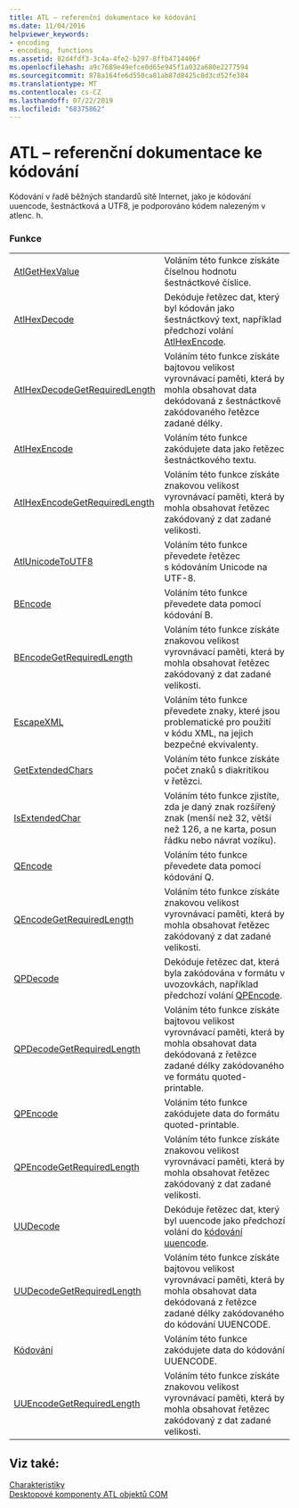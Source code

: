 ```yaml
---
title: ATL – referenční dokumentace ke kódování
ms.date: 11/04/2016
helpviewer_keywords:
- encoding
- encoding, functions
ms.assetid: 82d4fdf3-3c4a-4fe2-b297-8ffb4714406f
ms.openlocfilehash: a9c7689e49efce0d65e945f1a032a680e2277594
ms.sourcegitcommit: 878a164fe6d550ca81ab87d8425c8d3cd52fe384
ms.translationtype: MT
ms.contentlocale: cs-CZ
ms.lasthandoff: 07/22/2019
ms.locfileid: "68375862"
---
```

# <a name="atl-encoding-reference"></a>ATL – referenční dokumentace ke kódování

Kódování v řadě běžných standardů sítě Internet, jako je kódování uuencode, šestnáctková a UTF8, je podporováno kódem nalezeným v atlenc. h.

### <a name="functions"></a>Funkce

|||
|-|-|
|[AtlGetHexValue](reference/atl-text-encoding-functions.md#atlgethexvalue)|Voláním této funkce získáte číselnou hodnotu šestnáctkové číslice.|
|[AtlHexDecode](reference/atl-text-encoding-functions.md#atlhexdecode)|Dekóduje řetězec dat, který byl kódován jako šestnáctkový text, například předchozí volání [AtlHexEncode](reference/atl-text-encoding-functions.md#atlhexencode).|
|[AtlHexDecodeGetRequiredLength](reference/atl-text-encoding-functions.md#atlhexdecodegetrequiredlength)|Voláním této funkce získáte bajtovou velikost vyrovnávací paměti, která by mohla obsahovat data dekódovaná z šestnáctkově zakódovaného řetězce zadané délky.|
|[AtlHexEncode](reference/atl-text-encoding-functions.md#atlhexencode)|Voláním této funkce zakódujete data jako řetězec šestnáctkového textu.|
|[AtlHexEncodeGetRequiredLength](reference/atl-text-encoding-functions.md#atlhexencodegetrequiredlength)|Voláním této funkce získáte znakovou velikost vyrovnávací paměti, která by mohla obsahovat řetězec zakódovaný z dat zadané velikosti.|
|[AtlUnicodeToUTF8](reference/atl-text-encoding-functions.md#atlunicodetoutf8)|Voláním této funkce převedete řetězec s kódováním Unicode na UTF-8.|
|[BEncode](reference/atl-text-encoding-functions.md#bencode)|Voláním této funkce převedete data pomocí kódování B.|
|[BEncodeGetRequiredLength](reference/atl-text-encoding-functions.md#bencodegetrequiredlength)|Voláním této funkce získáte znakovou velikost vyrovnávací paměti, která by mohla obsahovat řetězec zakódovaný z dat zadané velikosti.|
|[EscapeXML](reference/atl-text-encoding-functions.md#escapexml)|Voláním této funkce převedete znaky, které jsou problematické pro použití v kódu XML, na jejich bezpečné ekvivalenty.|
|[GetExtendedChars](reference/atl-text-encoding-functions.md#getextendedchars)|Voláním této funkce získáte počet znaků s diakritikou v řetězci.|
|[IsExtendedChar](reference/atl-text-encoding-functions.md#isextendedchar)|Voláním této funkce zjistíte, zda je daný znak rozšířený znak (menší než 32, větší než 126, a ne karta, posun řádku nebo návrat vozíku).|
|[QEncode](reference/atl-text-encoding-functions.md#qencode)|Voláním této funkce převedete data pomocí kódování Q.|
|[QEncodeGetRequiredLength](reference/atl-text-encoding-functions.md#qencodegetrequiredlength)|Voláním této funkce získáte znakovou velikost vyrovnávací paměti, která by mohla obsahovat řetězec zakódovaný z dat zadané velikosti.|
|[QPDecode](reference/atl-text-encoding-functions.md#qpdecode)|Dekóduje řetězec dat, která byla zakódována v formátu v uvozovkách, například předchozí volání [QPEncode](reference/atl-text-encoding-functions.md#qpencode).|
|[QPDecodeGetRequiredLength](reference/atl-text-encoding-functions.md#qpdecodegetrequiredlength)|Voláním této funkce získáte bajtovou velikost vyrovnávací paměti, která by mohla obsahovat data dekódovaná z řetězce zadané délky zakódovaného ve formátu quoted-printable.|
|[QPEncode](reference/atl-text-encoding-functions.md#qpencode)|Voláním této funkce zakódujete data do formátu quoted-printable.|
|[QPEncodeGetRequiredLength](reference/atl-text-encoding-functions.md#qpencodegetrequiredlength)|Voláním této funkce získáte znakovou velikost vyrovnávací paměti, která by mohla obsahovat řetězec zakódovaný z dat zadané velikosti.|
|[UUDecode](reference/atl-text-encoding-functions.md#uudecode)|Dekóduje řetězec dat, který byl uuencode jako předchozí volání do [kódování uuencode](reference/atl-text-encoding-functions.md#uuencode).|
|[UUDecodeGetRequiredLength](reference/atl-text-encoding-functions.md#uudecodegetrequiredlength)|Voláním této funkce získáte bajtovou velikost vyrovnávací paměti, která by mohla obsahovat data dekódovaná z řetězce zadané délky zakódovaného do kódování UUENCODE.|
|[Kódování](reference/atl-text-encoding-functions.md#uuencode)|Voláním této funkce zakódujete data do kódování UUENCODE.|
|[UUEncodeGetRequiredLength](reference/atl-text-encoding-functions.md#uuencodegetrequiredlength)|Voláním této funkce získáte znakovou velikost vyrovnávací paměti, která by mohla obsahovat řetězec zakódovaný z dat zadané velikosti.|

## <a name="see-also"></a>Viz také:

[Charakteristiky](../atl/active-template-library-atl-concepts.md)<br/>
[Desktopové komponenty ATL objektů COM](../atl/atl-com-desktop-components.md)
